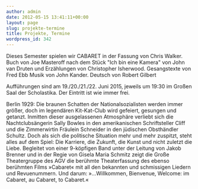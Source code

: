 ```yaml
---
author: admin
date: 2012-05-15 13:41:11+00:00
layout: page
slug: projekte-termine
title: Projekte, Termine
wordpress_id: 342
---
```


Dieses Semester spielen wir CABARET in der Fassung von Chris Walker. Buch von Joe Masteroff nach dem Stück "Ich bin eine Kamera" von John van Druten und Erzählungen von Christopher Isherwood. Gesangstexte von Fred Ebb Musik von John Kander. Deutsch von Robert Gilbert

Aufführungen sind am 19./20./21./22. Juni 2015,
jeweils um 19:30 im Großen Saal der Scholastika. Der Eintritt ist wie immer frei.

Berlin 1929: Die braunen Schatten der Nationalsozialisten werden immer größer, doch im legendären Kit-Kat-Club wird gefeiert, gesungen und getanzt. Inmitten dieser ausgelassenen Atmosphäre verliebt sich die Nachtclubsängerin Sally Bowles in den amerikanischen Schriftsteller Cliff und die Zimmerwirtin Fräulein Schneider in den jüdischen Obsthändler Schultz. Doch als sich die politische Situation mehr und mehr zuspitzt, steht alles auf dem Spiel: Die Karriere, die Zukunft, die Kunst und nicht zuletzt die Liebe.
Begleitet von einer 9-köpfigen Band unter der Leitung von Jakob Brenner und in der Regie von Gisela Maria Schmitz zeigt die Große Theatergruppe des AGV die berühmte Theaterfassung des ebenso berühmten Films »Cabaret« mit all den bekannten und schmissigen Liedern und Revuenummern. Und darum: »…Willkommen, Bienvenue, Welcome: im Cabaret, au Cabaret, to Cabaret.«
